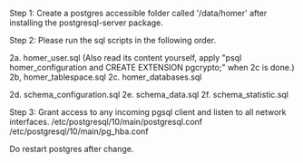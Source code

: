 Step 1: Create a postgres accessible folder called '/data/homer'  after installing the postgresql-server package.


Step 2: Please run the sql scripts in the following order.

2a. homer_user.sql (Also read its content yourself, apply "psql homer_configuration and CREATE EXTENSION pgcrypto;" when 2c is done.)
2b, homer_tablespace.sql 
2c. homer_databases.sql

2d. schema_configuration.sql
2e. schema_data.sql
2f. schema_statistic.sql

Step 3: Grant access to any incoming pgsql client and listen to all network interfaces.
/etc/postgresql/10/main/postgresql.conf
/etc/postgresql/10/main/pg_hba.conf

Do restart postgres after change.
